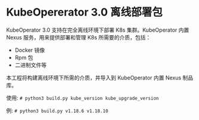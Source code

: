 # KubeOpererator 3.0 离线部署包

KubeOperator 3.0 支持在完全离线环境下部署 K8s 集群。KubeOperator 内置 Nexus 服务，用来提供部署和管理 K8s 所需要的介质，包括：

- Docker 镜像
- Rpm 包
- 二进制文件等

本工程将构建离线环境下所需的介质，并导入到 KubeOperator 内置 Nexus 制品库。

使用: `# python3 build.py kube_version kube_upgrade_version`

例:   `# python3 build.py v1.18.6 v1.18.10 `